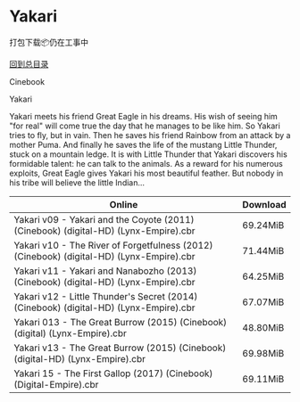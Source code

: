 # Yakari

打包下载📦仍在工事中

[回到总目录](/Catalogs.md)

Cinebook

Yakari

Yakari meets his friend Great Eagle in his dreams. His wish of seeing him "for real" will come true the day that he manages to be like him. So Yakari tries to fly, but in vain. Then he saves his friend Rainbow from an attack by a mother Puma. And finally he saves the life of the mustang Little Thunder, stuck on a mountain ledge. It is with Little Thunder that Yakari discovers his formidable talent: he can talk to the animals. As a reward for his numerous exploits, Great Eagle gives Yakari his most beautiful feather. But nobody in his tribe will believe the little Indian...





Online | Download
--- | ---
Yakari v09 - Yakari and the Coyote (2011) (Cinebook) (digital-HD) (Lynx-Empire).cbr | 69.24MiB
Yakari v10 - The River of Forgetfulness (2012) (Cinebook) (digital-HD) (Lynx-Empire).cbr | 71.44MiB
Yakari v11 - Yakari and Nanabozho (2013) (Cinebook) (digital-HD) (Lynx-Empire).cbr | 64.25MiB
Yakari v12 - Little Thunder's Secret (2014) (Cinebook) (digital-HD) (Lynx-Empire).cbr | 67.07MiB
Yakari 013 - The Great Burrow (2015) (Cinebook) (digital) (Lynx-Empire).cbr | 48.80MiB
Yakari v13 - The Great Burrow (2015) (Cinebook) (digital-HD) (Lynx-Empire).cbr | 69.98MiB
Yakari 15 - The First Gallop (2017) (Cinebook) (Digital-Empire).cbr | 69.11MiB